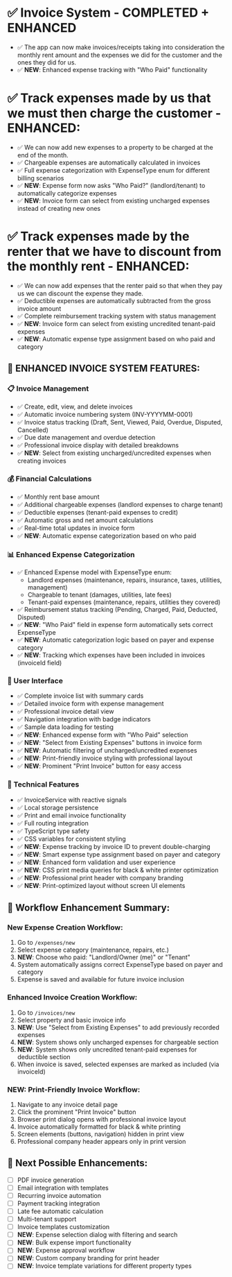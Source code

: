 # ✅ Invoice System - COMPLETED + ENHANCED

- ✅ The app can now make invoices/receipts taking into consideration the monthly rent amount and the expenses we did for the customer and the ones they did for us.
- ✅ **NEW**: Enhanced expense tracking with "Who Paid" functionality

# ✅ Track expenses made by us that we must then charge the customer - ENHANCED:
- ✅ We can now add new expenses to a property to be charged at the end of the month.
- ✅ Chargeable expenses are automatically calculated in invoices
- ✅ Full expense categorization with ExpenseType enum for different billing scenarios
- ✅ **NEW**: Expense form now asks "Who Paid?" (landlord/tenant) to automatically categorize expenses
- ✅ **NEW**: Invoice form can select from existing uncharged expenses instead of creating new ones

# ✅ Track expenses made by the renter that we have to discount from the monthly rent - ENHANCED:
- ✅ We can now add expenses that the renter paid so that when they pay us we can discount the expense they made.
- ✅ Deductible expenses are automatically subtracted from the gross invoice amount
- ✅ Complete reimbursement tracking system with status management
- ✅ **NEW**: Invoice form can select from existing uncredited tenant-paid expenses
- ✅ **NEW**: Automatic expense type assignment based on who paid and category

## 🎉 ENHANCED INVOICE SYSTEM FEATURES:

### 📋 Invoice Management
- ✅ Create, edit, view, and delete invoices
- ✅ Automatic invoice numbering system (INV-YYYYMM-0001)
- ✅ Invoice status tracking (Draft, Sent, Viewed, Paid, Overdue, Disputed, Cancelled)
- ✅ Due date management and overdue detection
- ✅ Professional invoice display with detailed breakdowns
- ✅ **NEW**: Select from existing uncharged/uncredited expenses when creating invoices

### 💰 Financial Calculations
- ✅ Monthly rent base amount
- ✅ Additional chargeable expenses (landlord expenses to charge tenant)
- ✅ Deductible expenses (tenant-paid expenses to credit)
- ✅ Automatic gross and net amount calculations
- ✅ Real-time total updates in invoice form
- ✅ **NEW**: Automatic expense categorization based on who paid

### 📊 Enhanced Expense Categorization
- ✅ Enhanced Expense model with ExpenseType enum:
  - Landlord expenses (maintenance, repairs, insurance, taxes, utilities, management)
  - Chargeable to tenant (damages, utilities, late fees)
  - Tenant-paid expenses (maintenance, repairs, utilities they covered)
- ✅ Reimbursement status tracking (Pending, Charged, Paid, Deducted, Disputed)
- ✅ **NEW**: "Who Paid" field in expense form automatically sets correct ExpenseType
- ✅ **NEW**: Automatic categorization logic based on payer and expense category
- ✅ **NEW**: Tracking which expenses have been included in invoices (invoiceId field)

### 🎨 User Interface
- ✅ Complete invoice list with summary cards
- ✅ Detailed invoice form with expense management
- ✅ Professional invoice detail view
- ✅ Navigation integration with badge indicators
- ✅ Sample data loading for testing
- ✅ **NEW**: Enhanced expense form with "Who Paid" selection
- ✅ **NEW**: "Select from Existing Expenses" buttons in invoice form
- ✅ **NEW**: Automatic filtering of uncharged/uncredited expenses
- ✅ **NEW**: Print-friendly invoice styling with professional layout
- ✅ **NEW**: Prominent "Print Invoice" button for easy access

### 🔧 Technical Features
- ✅ InvoiceService with reactive signals
- ✅ Local storage persistence
- ✅ Print and email invoice functionality
- ✅ Full routing integration
- ✅ TypeScript type safety
- ✅ CSS variables for consistent styling
- ✅ **NEW**: Expense tracking by invoice ID to prevent double-charging
- ✅ **NEW**: Smart expense type assignment based on payer and category
- ✅ **NEW**: Enhanced form validation and user experience
- ✅ **NEW**: CSS print media queries for black & white printer optimization
- ✅ **NEW**: Professional print header with company branding
- ✅ **NEW**: Print-optimized layout without screen UI elements

## 🚀 Workflow Enhancement Summary:

### New Expense Creation Workflow:
1. Go to `/expenses/new` 
2. Select expense category (maintenance, repairs, etc.)
3. **NEW**: Choose who paid: "Landlord/Owner (me)" or "Tenant"
4. System automatically assigns correct ExpenseType based on payer and category
5. Expense is saved and available for future invoice inclusion

### Enhanced Invoice Creation Workflow:
1. Go to `/invoices/new`
2. Select property and basic invoice info
3. **NEW**: Use "Select from Existing Expenses" to add previously recorded expenses
4. **NEW**: System shows only uncharged expenses for chargeable section
5. **NEW**: System shows only uncredited tenant-paid expenses for deductible section
6. When invoice is saved, selected expenses are marked as included (via invoiceId)

### **NEW**: Print-Friendly Invoice Workflow:
1. Navigate to any invoice detail page
2. Click the prominent "Print Invoice" button
3. Browser print dialog opens with professional invoice layout
4. Invoice automatically formatted for black & white printing
5. Screen elements (buttons, navigation) hidden in print view
6. Professional company header appears only in print version

## 🚀 Next Possible Enhancements:
- [ ] PDF invoice generation
- [ ] Email integration with templates
- [ ] Recurring invoice automation
- [ ] Payment tracking integration
- [ ] Late fee automatic calculation
- [ ] Multi-tenant support
- [ ] Invoice templates customization
- [ ] **NEW**: Expense selection dialog with filtering and search
- [ ] **NEW**: Bulk expense import functionality
- [ ] **NEW**: Expense approval workflow
- [ ] **NEW**: Custom company branding for print header
- [ ] **NEW**: Invoice template variations for different property types